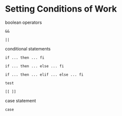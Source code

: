 # Setting Conditions of Work

boolean operators

`&&`

`||`


conditional statements

`if ... then ... fi`

`if ... then ... else ... fi`

`if ... then ... elif ... else ... fi`

`test`

`[[ ]]`


case statement

`case`
